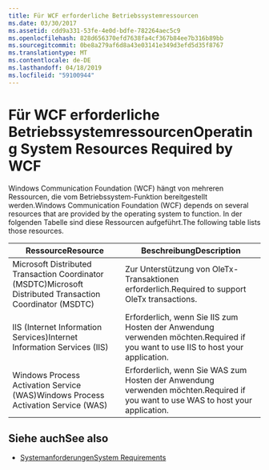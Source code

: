 ```yaml
---
title: Für WCF erforderliche Betriebssystemressourcen
ms.date: 03/30/2017
ms.assetid: cdd9a331-53fe-4e0d-bdfe-782264aec5c9
ms.openlocfilehash: 828d656370efd7638fa4cf367b84ee7b316b89bb
ms.sourcegitcommit: 0be8a279af6d8a43e03141e349d3efd5d35f8767
ms.translationtype: MT
ms.contentlocale: de-DE
ms.lasthandoff: 04/18/2019
ms.locfileid: "59100944"
---
```

# <a name="operating-system-resources-required-by-wcf"></a><span data-ttu-id="14123-102">Für WCF erforderliche Betriebssystemressourcen</span><span class="sxs-lookup"><span data-stu-id="14123-102">Operating System Resources Required by WCF</span></span>
<span data-ttu-id="14123-103">Windows Communication Foundation (WCF) hängt von mehreren Ressourcen, die vom Betriebssystem-Funktion bereitgestellt werden.</span><span class="sxs-lookup"><span data-stu-id="14123-103">Windows Communication Foundation (WCF) depends on several resources that are provided by the operating system to function.</span></span> <span data-ttu-id="14123-104">In der folgenden Tabelle sind diese Ressourcen aufgeführt.</span><span class="sxs-lookup"><span data-stu-id="14123-104">The following table lists those resources.</span></span>  
  
|<span data-ttu-id="14123-105">Ressource</span><span class="sxs-lookup"><span data-stu-id="14123-105">Resource</span></span>|<span data-ttu-id="14123-106">Beschreibung</span><span class="sxs-lookup"><span data-stu-id="14123-106">Description</span></span>|  
|--------------|-----------------|  
|<span data-ttu-id="14123-107">Microsoft Distributed Transaction Coordinator (MSDTC)</span><span class="sxs-lookup"><span data-stu-id="14123-107">Microsoft Distributed Transaction Coordinator (MSDTC)</span></span>|<span data-ttu-id="14123-108">Zur Unterstützung von OleTx-Transaktionen erforderlich.</span><span class="sxs-lookup"><span data-stu-id="14123-108">Required to support OleTx transactions.</span></span>|  
|<span data-ttu-id="14123-109">IIS (Internet Information Services)</span><span class="sxs-lookup"><span data-stu-id="14123-109">Internet Information Services (IIS)</span></span>|<span data-ttu-id="14123-110">Erforderlich, wenn Sie IIS zum Hosten der Anwendung verwenden möchten.</span><span class="sxs-lookup"><span data-stu-id="14123-110">Required if you want to use IIS to host your application.</span></span>|  
|<span data-ttu-id="14123-111">Windows Process Activation Service (WAS)</span><span class="sxs-lookup"><span data-stu-id="14123-111">Windows Process Activation Service (WAS)</span></span>|<span data-ttu-id="14123-112">Erforderlich, wenn Sie WAS zum Hosten der Anwendung verwenden möchten.</span><span class="sxs-lookup"><span data-stu-id="14123-112">Required if you want to use WAS to host your application.</span></span>|  
  
## <a name="see-also"></a><span data-ttu-id="14123-113">Siehe auch</span><span class="sxs-lookup"><span data-stu-id="14123-113">See also</span></span>

- [<span data-ttu-id="14123-114">Systemanforderungen</span><span class="sxs-lookup"><span data-stu-id="14123-114">System Requirements</span></span>](../../../docs/framework/wcf/wcf-system-requirements.md)
